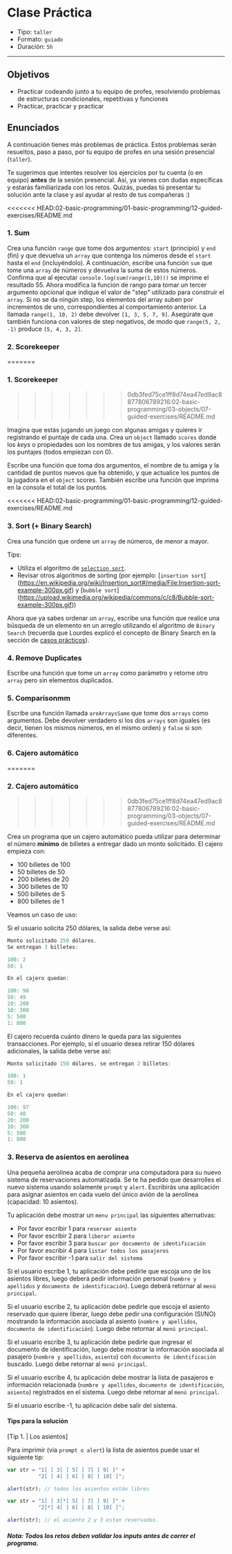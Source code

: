 # Clase Práctica

- Tipo: `taller`
- Formato: `guiado`
- Duración: `5h`

***

## Objetivos

- Practicar codeando junto a tu equipo de profes, resolviendo problemas de
  estructuras condicionales, repetitivas y funciones
- Practicar, practicar y practicar

## Enunciados

A continuación tienes más problemas de práctica. Estos problemas serán
resueltos, paso a paso, por tu equipo de profes en una sesión presencial
(`taller`).

Te sugerimos que intentes resolver los ejercicios por tu cuenta (o en equipo)
**antes** de la sesión presencial. Así, ya vienes con dudas específicas y
estarás familiarizada con los retos. Quizás, puedas tú presentar tu solución
ante la clase y así ayudar al resto de tus compañeras :)

<<<<<<< HEAD:02-basic-programming/01-basic-programming/12-guided-exercises/README.md
### 1. Sum

Crea una función `range` que tome dos argumentos: `start` (principio) y `end`
(fin) y que devuelva un `array` que contenga los números desde el `start` hasta
el `end` (incluyéndolo). A continuación, escribe una función `sum` que tome una
`array` de números y devuelva la suma de estos números. Confirma que al
ejecutar `console.log(sum(range(1,10)))` se imprime el resultado 55.
Ahora modifica la función de rango para tomar un tercer argumento opcional que
indique el valor de "step" utilizado para construir el `array`. Si no se da
ningún step, los elementos del array suben por incrementos de uno,
correspondientes al comportamiento anterior. La llamada  `range(1, 10, 2)` debe
devolver `[1, 3, 5, 7, 9]`. Asegúrate que también funciona con valores de step
negativos, de modo que `range(5, 2, -1)` produce `[5, 4, 3, 2]`.

### 2. Scorekeeper
=======
### 1. Scorekeeper
>>>>>>> 0db3fed75ce1ff8d74ea47ed9ac8877806789216:02-basic-programming/03-objects/07-guided-exercises/README.md

Imagina que estás jugando un juego con algunas amigas y quieres ir registrando
el puntaje de cada una. Crea un `object` llamado `scores` donde los _keys_ o
propiedades son los nombres de tus amigas, y los valores serán los puntajes
(todos empiezan con 0).

Escribe una función que toma dos argumentos, el nombre de tu amiga y la
cantidad de puntos nuevos que ha obtenido, y que actualice los puntos de la
jugadora en el `object` scores. También escribe una función que imprima en la
consola el total de los puntos.

<<<<<<< HEAD:02-basic-programming/01-basic-programming/12-guided-exercises/README.md
### 3. Sort (+ Binary Search)

Crea una función que ordene un `array` de números, de menor a mayor.

Tips:

- Utiliza el algoritmo de [`selection sort`](https://en.wikipedia.org/wiki/Selection_sort).
- Revisar otros algoritmos de sorting (por ejemplo: [`insertion sort`]
(<https://en.wikipedia.org/wiki/Insertion_sort#/media/File:Insertion-sort-example-300px.gif>)
y [`bubble sort`]
(<https://upload.wikimedia.org/wikipedia/commons/c/c8/Bubble-sort-example-300px.gif>))

Ahora que ya sabes ordenar un `array`, escribe una función que realice una
búsqueda de un elemento en un arreglo utilizando el algoritmo de `Binary
Search` (recuerda que Lourdes explicó el concepto de Binary Search en la
sección de [casos prácticos](08-practical-cases)).

### 4. Remove Duplicates

Escribe una función que tome un `array` como parámetro y retorne otro `array`
pero sin elementos duplicados.

### 5. Comparisonmm

Escribe una función llamada `areArraysSame` que tome dos `arrays` como
argumentos. Debe devolver verdadero si los dos `arrays` son iguales (es decir,
tienen los mismos números, en el mismo orden) y `false` si son diferentes.

### 6. Cajero automático
=======
### 2. Cajero automático
>>>>>>> 0db3fed75ce1ff8d74ea47ed9ac8877806789216:02-basic-programming/03-objects/07-guided-exercises/README.md

Crea un programa que un cajero automático pueda utilizar para determinar el
número **mínimo** de billetes a entregar dado un monto solicitado. El cajero
empieza con:

- 100 billetes de 100
- 50 billetes de 50
- 200 billetes de 20
- 300 billetes de 10
- 500 billetes de 5
- 800 billetes de 1

Veamos un caso de uso:

Si el usuario solicita 250 dólares, la salida debe verse así:

```js
Monto solicitado 250 dólares.
Se entregan 3 billetes:

100: 2
50: 1

En el cajero quedan:

100: 98
50: 49
20: 200
10: 300
5: 500
1: 800
```

El cajero recuerda cuánto dinero le queda para las siguientes transacciones.
Por ejemplo, sí el usuario desea retirar 150 dólares adicionales, la salida
debe verse así:

```js
Monto solicitado 150 dólares, se entregan 2 billetes:

100: 1
50: 1

En el cajero quedan:

100: 97
50: 48
20: 200
10: 300
5: 500
1: 800
```

### 3. Reserva de asientos en aerolínea

Una pequeña aerolínea acaba de comprar una computadora para su nuevo sistema
de reservaciones automatizada. Se te ha pedido que desarrolles el nuevo sistema
usando solamente `prompt` y `alert`. Escribirás una aplicación para asignar
asientos en cada vuelo del único avión de la aerolínea (capacidad: 10
asientos).

Tu aplicación debe mostrar  un `menu principal` las siguientes alternativas:

- Por favor escribir 1 para `reservar asiento`
- Por favor escribir 2 para `liberar asiento`
- Por favor escribir 3 para `buscar por documento de identificación`
- Por favor escribir 4 para `listar todos los pasajeros`
- Por favor escribir -1 para `salir del sistema`

Si el usuario escribe 1, tu aplicación debe pedirle que escoja uno de los
asientos libres, luego deberá pedir información personal (`nombre y apellidos`
y `documento de identificación`). Luego deberá retornar al `menú principal`.

Si el usuario escribe 2, tu aplicación debe pedirle que escoja el asiento
reservado que quiere liberar, luego debe pedir una configuración (SI/NO)
mostrando la información asociada al asiento (`nombre y apellidos`, `documento
de identificación`). Luego debe retornar al `menú principal`.

Si el usuario escribe 3, tu aplicación debe pedirle que ingresar el documento
de identificación, luego debe mostrar la información asociada al pasajero
(`nombre y apellidos`, `asiento`) con `documento de identificación` buscado.
Luego debe retornar al `menú principal`.

Si el usuario escribe 4, tu aplicación debe mostrar la lista de pasajeros e
información relacionada (`nombre y apellidos`, `documento de identificación`,
`asiento`) registrados en el sistema. Luego debe retornar al `menú principal`.

Si el usuario escribe -1, tu aplicación debe salir del sistema.

#### Tips para la solución

[Tip 1. | Los asientos]

Para imprimir (via `prompt o alert`) la lista de asientos puede usar el
siguiente tip:

```js
var str = "1[ ] 3[ ] 5[ ] 7[ ] 9[ ]" +
          "2[ ] 4[ ] 6[ ] 8[ ] 10[ ]";

alert(str); // todos los asientos están libres

var str = "1[ ] 3[*] 5[ ] 7[ ] 9[ ]" +
          "2[*] 4[ ] 6[ ] 8[ ] 10[ ]";

alert(str); // el asiento 2 y 3 estan reservados.

```

##### _Nota: Todos los retos deben validar los inputs antes de correr el programa._
